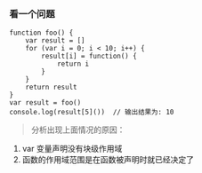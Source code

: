 ### 看一个问题
```
function foo() {
	var result = []
	for (var i = 0; i < 10; i++) {
		result[i] = function() {
			return i
		}
	}
	return result
}
var result = foo()
console.log(result[5]())  // 输出结果为: 10
```

> 分析出现上面情况的原因：
1. var 变量声明没有块级作用域
2. 函数的作用域范围是在函数被声明时就已经决定了